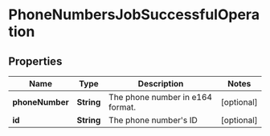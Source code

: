 

# PhoneNumbersJobSuccessfulOperation

## Properties

Name | Type | Description | Notes
------------ | ------------- | ------------- | -------------
**phoneNumber** | **String** | The phone number in e164 format. |  [optional]
**id** | **String** | The phone number&#39;s ID |  [optional]



